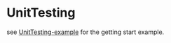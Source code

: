 UnitTesting
===================
see [UnitTesting-example](https://github.com/randy3k/UnitTesting-example) for the getting start example.
